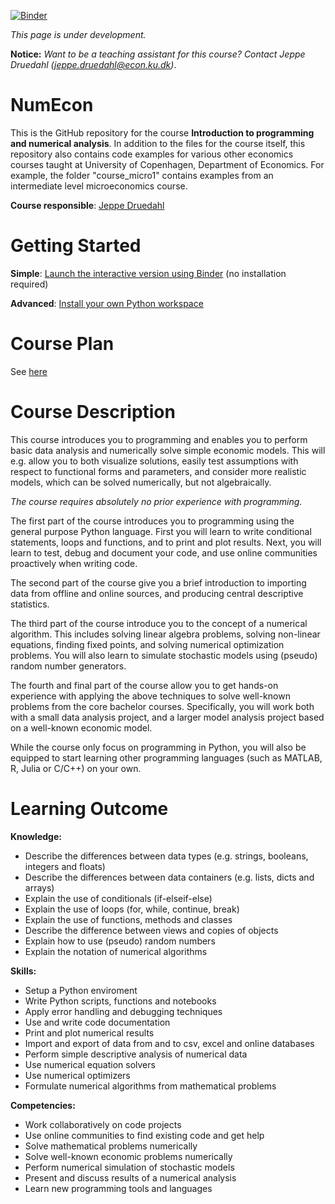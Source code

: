 [![Binder](https://mybinder.org/badge.svg)](https://mybinder.org/v2/gh/JeppeDruedahl/NumEcon/master)

*This page is under development.* 

**Notice:** *Want to be a teaching assistant for this course? Contact Jeppe Druedahl (<jeppe.druedahl@econ.ku.dk>)*.

# NumEcon

This is the GitHub repository for the course **Introduction to programming and numerical analysis**. In addition to the files for the course itself, this repository also contains code examples for various other economics courses taught at University of Copenhagen, Department of Economics. For example, the folder "course_micro1" contains examples from an intermediate level microeconomics course. 

**Course responsible**: [Jeppe Druedahl](http://web.econ.ku.dk/druedahl/)

# Getting Started

**Simple**: [Launch the interactive version using Binder](https://mybinder.org/v2/gh/JeppeDruedahl/NumEcon/master) (no installation required)

**Advanced**: [Install your own Python workspace](https://github.com/JeppeDruedahl/NumEcon/wiki/Installation-Notes)

# Course Plan

See [here](https://github.com/JeppeDruedahl/NumEcon/wiki/Course-Plan)

# Course Description

This course introduces you to programming and enables you to perform basic data analysis and numerically solve simple economic models. This will e.g. allow you to both visualize solutions, easily test assumptions with respect to functional forms and parameters, and consider more realistic models, which can be solved numerically, but not algebraically.  

*The course requires absolutely no prior experience with programming.*

The first part of the course introduces you to programming using the general purpose Python language. First you will learn to write conditional statements, loops and functions, and to print and plot results. Next, you will learn to test, debug and document your code, and use online communities proactively when writing code. 

The second part of the course give you a brief introduction to importing data from offline and online sources, and producing central descriptive statistics. 

The third part of the course introduce you to the concept of a numerical algorithm. This includes solving linear algebra problems, solving non-linear equations, finding fixed points, and solving numerical optimization problems. You will also learn to simulate stochastic models using (pseudo) random number generators.

The fourth and final part of the course allow you to get hands-on experience with applying the above techniques to solve well-known problems from the core bachelor courses. Specifically, you will work both with a small data analysis project, and a larger model analysis project based on a well-known economic model.

While the course only focus on programming in Python, you will also be equipped to start learning other programming languages (such as MATLAB, R, Julia or C/C++) on your own.

# Learning Outcome

**Knowledge:**
* Describe the differences between data types (e.g.  strings, booleans, integers and floats)
* Describe the differences between data containers (e.g. lists, dicts and arrays)
* Explain the use of conditionals (if-elseif-else)
* Explain the use of loops (for, while, continue, break)
* Explain the use of functions, methods and classes
* Describe the difference between views and copies of objects
* Explain how to use (pseudo) random numbers
* Explain the notation of numerical algorithms

**Skills:**
* Setup a Python enviroment
* Write Python scripts, functions and notebooks
* Apply error handling and debugging techniques
* Use and write code documentation
* Print and plot numerical results
* Import and export of data from and to csv, excel and online databases
* Perform simple descriptive analysis  of numerical data
* Use numerical equation solvers
* Use numerical optimizers
* Formulate numerical algorithms from mathematical problems

**Competencies:**

* Work collaboratively on code projects
* Use online communities to find existing code and get help
* Solve mathematical problems numerically
* Solve well-known economic problems numerically
* Perform numerical simulation of stochastic models
* Present and discuss results of a numerical analysis
* Learn new programming tools and languages
